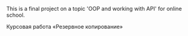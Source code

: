 This is a final project on a topic 'OOP and working with API' for online school.

Курсовая работа «Резервное копирование»
